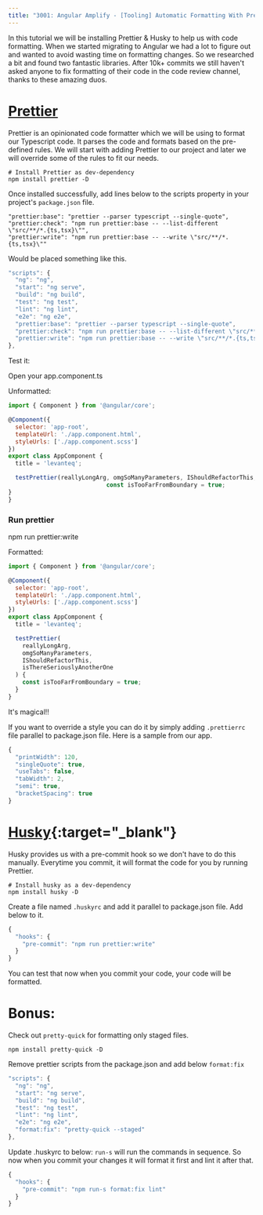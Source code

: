 ```yaml
---
title: "3001: Angular Amplify - [Tooling] Automatic Formatting With Prettier & Husky"
---
```


In this tutorial we will be installing Prettier & Husky to help us with code formatting. When we started migrating to Angular we had a lot to figure out and wanted to avoid wasting time on formatting changes. So we researched a bit and found two fantastic libraries. After 10k+ commits we still haven't asked anyone to fix formatting of their code in the code review channel, thanks to these amazing duos.

# [Prettier](https://prettier.io/)

Prettier is an opinionated code formatter which we will be using to format our Typescript code. It parses the code and formats based on the pre-defined rules. We will start with adding Prettier to our project and later we will override some of the rules to fit our needs.

```
# Install Prettier as dev-dependency
npm install prettier -D
```

Once installed successfully, add lines below to the scripts property in your project's `package.json` file.

```
"prettier:base": "prettier --parser typescript --single-quote",
"prettier:check": "npm run prettier:base -- --list-different \"src/**/*.{ts,tsx}\"",
"prettier:write": "npm run prettier:base -- --write \"src/**/*.{ts,tsx}\""
```
Would be placed something like this.

```javascript
"scripts": {
  "ng": "ng",
  "start": "ng serve",
  "build": "ng build",
  "test": "ng test",
  "lint": "ng lint",
  "e2e": "ng e2e",
  "prettier:base": "prettier --parser typescript --single-quote",
  "prettier:check": "npm run prettier:base -- --list-different \"src/**/*.{ts,tsx}\"",
  "prettier:write": "npm run prettier:base -- --write \"src/**/*.{ts,tsx}\""
},
```

Test it:

Open your app.component.ts

Unformatted:
```javascript
import { Component } from '@angular/core';

@Component({
  selector: 'app-root',
  templateUrl: './app.component.html',
  styleUrls: ['./app.component.scss']
})
export class AppComponent {
  title = 'levanteq';

  testPrettier(reallyLongArg, omgSoManyParameters, IShouldRefactorThis, isThereSeriouslyAnotherOne) {
                            const isTooFarFromBoundary = true;
}
}
```
### Run prettier
npm run prettier:write

Formatted:
```javascript
import { Component } from '@angular/core';

@Component({
  selector: 'app-root',
  templateUrl: './app.component.html',
  styleUrls: ['./app.component.scss']
})
export class AppComponent {
  title = 'levanteq';

  testPrettier(
    reallyLongArg,
    omgSoManyParameters,
    IShouldRefactorThis,
    isThereSeriouslyAnotherOne
  ) {
    const isTooFarFromBoundary = true;
  }
}
```

It's magical!!

If you want to override a style you can do it by simply adding `.prettierrc` file parallel to package.json file. Here is a sample from our app.

```javascript
{
  "printWidth": 120,
  "singleQuote": true,
  "useTabs": false,
  "tabWidth": 2,
  "semi": true,
  "bracketSpacing": true
}
```

# [Husky](https://www.npmjs.com/package/husky){:target="_blank"}

Husky provides us with a pre-commit hook so we don't have to do this manually. Everytime you commit, it will format the code for you by running Prettier.

```
# Install husky as a dev-dependency
npm install husky -D
```

Create a file named `.huskyrc` and add it parallel to package.json file. Add below to it.

```javascript
{
  "hooks": {
    "pre-commit": "npm run prettier:write"
  }
}
```

You can test that now when you commit your code, your code will be formatted.

# Bonus:

Check out `pretty-quick` for formatting only staged files.
```
npm install pretty-quick -D
```

Remove prettier scripts from the package.json and add below `format:fix`
```javascript
"scripts": {
  "ng": "ng",
  "start": "ng serve",
  "build": "ng build",
  "test": "ng test",
  "lint": "ng lint",
  "e2e": "ng e2e",
  "format:fix": "pretty-quick --staged"
},
```

Update .huskyrc to below: `run-s` will run the commands in sequence. So now when you commit your changes it will format it first and lint it after that.

```javascript
{
  "hooks": {
    "pre-commit": "npm run-s format:fix lint"
  }
}
```
